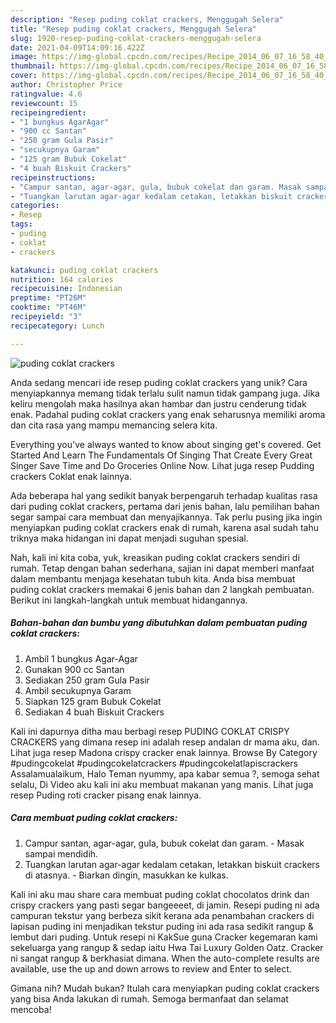 ```yaml
---
description: "Resep puding coklat crackers, Menggugah Selera"
title: "Resep puding coklat crackers, Menggugah Selera"
slug: 1920-resep-puding-coklat-crackers-menggugah-selera
date: 2021-04-09T14:09:16.422Z
image: https://img-global.cpcdn.com/recipes/Recipe_2014_06_07_16_58_40_866_30fd73_original_20140510_082249/680x482cq70/puding-coklat-crackers-foto-resep-utama.jpg
thumbnail: https://img-global.cpcdn.com/recipes/Recipe_2014_06_07_16_58_40_866_30fd73_original_20140510_082249/680x482cq70/puding-coklat-crackers-foto-resep-utama.jpg
cover: https://img-global.cpcdn.com/recipes/Recipe_2014_06_07_16_58_40_866_30fd73_original_20140510_082249/680x482cq70/puding-coklat-crackers-foto-resep-utama.jpg
author: Christopher Price
ratingvalue: 4.6
reviewcount: 15
recipeingredient:
- "1 bungkus AgarAgar"
- "900 cc Santan"
- "250 gram Gula Pasir"
- "secukupnya Garam"
- "125 gram Bubuk Cokelat"
- "4 buah Biskuit Crackers"
recipeinstructions:
- "Campur santan, agar-agar, gula, bubuk cokelat dan garam. Masak sampai mendidih."
- "Tuangkan larutan agar-agar kedalam cetakan, letakkan biskuit crackers di atasnya. Biarkan dingin, masukkan ke kulkas."
categories:
- Resep
tags:
- puding
- coklat
- crackers

katakunci: puding coklat crackers 
nutrition: 164 calories
recipecuisine: Indonesian
preptime: "PT26M"
cooktime: "PT46M"
recipeyield: "3"
recipecategory: Lunch

---
```



![puding coklat crackers](https://img-global.cpcdn.com/recipes/Recipe_2014_06_07_16_58_40_866_30fd73_original_20140510_082249/680x482cq70/puding-coklat-crackers-foto-resep-utama.jpg)

Anda sedang mencari ide resep puding coklat crackers yang unik? Cara menyiapkannya memang tidak terlalu sulit namun tidak gampang juga. Jika keliru mengolah maka hasilnya akan hambar dan justru cenderung tidak enak. Padahal puding coklat crackers yang enak seharusnya memiliki aroma dan cita rasa yang mampu memancing selera kita.

Everything you&#39;ve always wanted to know about singing get&#39;s covered. Get Started And Learn The Fundamentals Of Singing That Create Every Great Singer Save Time and Do Groceries Online Now. Lihat juga resep Pudding crackers Coklat enak lainnya.

Ada beberapa hal yang sedikit banyak berpengaruh terhadap kualitas rasa dari puding coklat crackers, pertama dari jenis bahan, lalu pemilihan bahan segar sampai cara membuat dan menyajikannya. Tak perlu pusing jika ingin menyiapkan puding coklat crackers enak di rumah, karena asal sudah tahu triknya maka hidangan ini dapat menjadi suguhan spesial.


Nah, kali ini kita coba, yuk, kreasikan puding coklat crackers sendiri di rumah. Tetap dengan bahan sederhana, sajian ini dapat memberi manfaat dalam membantu menjaga kesehatan tubuh kita. Anda bisa membuat puding coklat crackers memakai 6 jenis bahan dan 2 langkah pembuatan. Berikut ini langkah-langkah untuk membuat hidangannya.

<!--inarticleads1-->

##### Bahan-bahan dan bumbu yang dibutuhkan dalam pembuatan puding coklat crackers:

1. Ambil 1 bungkus Agar-Agar
1. Gunakan 900 cc Santan
1. Sediakan 250 gram Gula Pasir
1. Ambil secukupnya Garam
1. Siapkan 125 gram Bubuk Cokelat
1. Sediakan 4 buah Biskuit Crackers


Kali ini dapurnya ditha mau berbagi resep PUDING COKLAT CRISPY CRACKERS yang dimana resep ini adalah resep andalan dr mama aku, dan. Lihat juga resep Madona crispy cracker enak lainnya. Browse By Category #pudingcokelat #pudingcokelatcrackers #pudingcokelatlapiscrackers Assalamualaikum, Halo Teman nyummy, apa kabar semua ?, semoga sehat selalu, Di Video aku kali ini aku membuat makanan yang manis. Lihat juga resep Puding roti cracker pisang enak lainnya. 

<!--inarticleads2-->

##### Cara membuat puding coklat crackers:

1. Campur santan, agar-agar, gula, bubuk cokelat dan garam. - Masak sampai mendidih.
1. Tuangkan larutan agar-agar kedalam cetakan, letakkan biskuit crackers di atasnya. - Biarkan dingin, masukkan ke kulkas.


Kali ini aku mau share cara membuat puding coklat chocolatos drink dan crispy crackers yang pasti segar bangeeeet, di jamin. Resepi puding ni ada campuran tekstur yang berbeza sikit kerana ada penambahan crackers di lapisan puding ini menjadikan tekstur puding ini ada rasa sedikit rangup &amp; lembut dari puding. Untuk resepi ni KakSue guna Cracker kegemaran kami sekeluarga yang rangup &amp; sedap iaitu Hwa Tai Luxury Golden Oatz. Cracker ni sangat rangup &amp; berkhasiat dimana. When the auto-complete results are available, use the up and down arrows to review and Enter to select. 

Gimana nih? Mudah bukan? Itulah cara menyiapkan puding coklat crackers yang bisa Anda lakukan di rumah. Semoga bermanfaat dan selamat mencoba!
